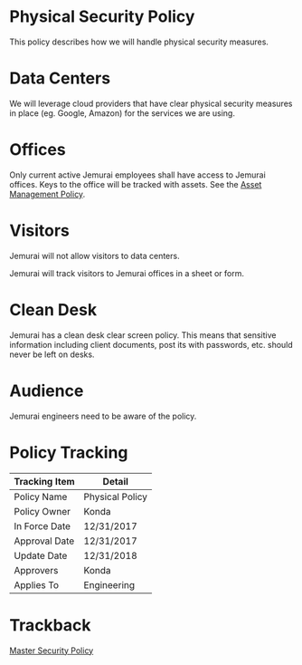 # Physical Security Policy
This policy describes how we will handle physical security measures.

# Data Centers
We will leverage cloud providers that have clear physical security measures in place (eg. Google, Amazon) for the services we are using.

# Offices
Only current active Jemurai employees shall have access to Jemurai offices.  Keys to the office will be tracked with assets.  See the [Asset Management Policy](./Asset_Management_Policy.md).

# Visitors
Jemurai will not allow visitors to data centers.

Jemurai will track visitors to Jemurai offices in a sheet or form.

# Clean Desk
Jemurai has a clean desk clear screen policy. This means that sensitive information including client documents, post its with passwords, etc. should never be left on desks.

# Audience

Jemurai engineers need to be aware of the policy.

# Policy Tracking

| Tracking Item   | Detail |
|-----------------|--------|
| Policy Name     | Physical Policy |
| Policy Owner    | Konda |
| In Force Date   | 12/31/2017 |
| Approval Date   | 12/31/2017 |
| Update Date     | 12/31/2018 |
| Approvers       | Konda |
| Applies To      | Engineering |

# Trackback
[Master Security Policy](../Master_Security_Policy.md)